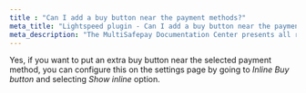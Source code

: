 ```yaml
---
title : "Can I add a buy button near the payment methods?"
meta_title: "Lightspeed plugin - Can I add a buy button near the payment methods? - MultiSafepay Docs"
meta_description: "The MultiSafepay Documentation Center presents all relevant information about our Plugins and API. You can also find support pages for payment methods, tools and general questions as well as the contact details of our Support and Integration Teams."
---
```


Yes, if you want to put an extra buy button near the selected payment method, you can configure this on the settings page by going to _Inline Buy button_ and selecting _Show inline_ option.